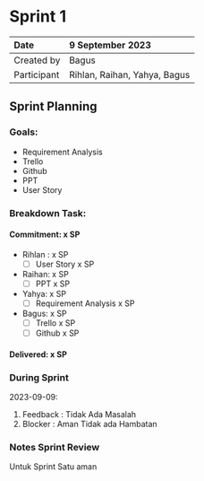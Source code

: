 # Sprint 1


|Date|9 September 2023|
| :- | :- |
|Created by|Bagus|
|Participant|Rihlan, Raihan, Yahya, Bagus|
## Sprint Planning
### Goals:
- Requirement Analysis
- Trello
- Github
- PPT
- User Story

### Breakdown Task:
#### Commitment: x SP
- Rihlan : x SP
  - [ ] User Story x SP
- Raihan: x SP
  - [ ] PPT x SP
- Yahya: x SP
  - [ ] Requirement Analysis x SP
- Bagus: x SP
  - [ ] Trello x SP
  - [ ] Github x SP
        
#### Delivered:	 x SP
### During Sprint
2023-09-09:

1. Feedback : Tidak Ada Masalah
1. Blocker : Aman Tidak ada Hambatan
### Notes Sprint Review
Untuk Sprint Satu aman


